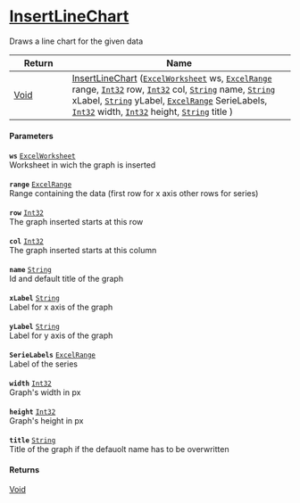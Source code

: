 # [InsertLineChart](./ExcelHelper--InsertLineChart.md)

Draws a line chart for the given data

| Return<div><a href="#"><img width=225></a></div> | Name<div><a href="#"><img width=525></a></div> | 
| --- | --- | 
| [Void](https://docs.microsoft.com/en-us/dotnet/api/System.Void) | [InsertLineChart](./ExcelHelper--InsertLineChart.md) ([`ExcelWorksheet`](./ExcelHelper--InsertLineChart.md) ws, [`ExcelRange`](./ExcelHelper--InsertLineChart.md) range, [`Int32`](https://docs.microsoft.com/en-us/dotnet/api/System.Int32) row, [`Int32`](https://docs.microsoft.com/en-us/dotnet/api/System.Int32) col, [`String`](https://docs.microsoft.com/en-us/dotnet/api/System.String) name, [`String`](https://docs.microsoft.com/en-us/dotnet/api/System.String) xLabel, [`String`](https://docs.microsoft.com/en-us/dotnet/api/System.String) yLabel, [`ExcelRange`](./ExcelHelper--InsertLineChart.md) SerieLabels, [`Int32`](https://docs.microsoft.com/en-us/dotnet/api/System.Int32) width, [`Int32`](https://docs.microsoft.com/en-us/dotnet/api/System.Int32) height, [`String`](https://docs.microsoft.com/en-us/dotnet/api/System.String) title ) | 


#### Parameters
**`ws`**  [`ExcelWorksheet`](./ExcelHelper--InsertLineChart.md)<br>Worksheet in wich the graph is inserted<br><br>**`range`**  [`ExcelRange`](./ExcelHelper--InsertLineChart.md)<br>Range containing the data (first row for x axis other rows for series)<br><br>**`row`**  [`Int32`](https://docs.microsoft.com/en-us/dotnet/api/System.Int32)<br>The graph inserted starts at this row<br><br>**`col`**  [`Int32`](https://docs.microsoft.com/en-us/dotnet/api/System.Int32)<br>The graph inserted starts at this column<br><br>**`name`**  [`String`](https://docs.microsoft.com/en-us/dotnet/api/System.String)<br>Id and default title of the graph<br><br>**`xLabel`**  [`String`](https://docs.microsoft.com/en-us/dotnet/api/System.String)<br>Label for x axis of the graph<br><br>**`yLabel`**  [`String`](https://docs.microsoft.com/en-us/dotnet/api/System.String)<br>Label for y axis of the graph<br><br>**`SerieLabels`**  [`ExcelRange`](./ExcelHelper--InsertLineChart.md)<br>Label of the series<br><br>**`width`**  [`Int32`](https://docs.microsoft.com/en-us/dotnet/api/System.Int32)<br>Graph's width in px<br><br>**`height`**  [`Int32`](https://docs.microsoft.com/en-us/dotnet/api/System.Int32)<br>Graph's height in px<br><br>**`title`**  [`String`](https://docs.microsoft.com/en-us/dotnet/api/System.String)<br>Title of the graph if the defauolt name has to be overwritten
#### Returns
[Void](https://docs.microsoft.com/en-us/dotnet/api/System.Void)<br>
